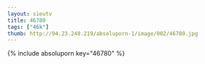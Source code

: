 ```yaml
--- 
layout: sieutv
title: 46780
tags: ["46k"]
thumb: http://94.23.248.219/absoluporn-1/image/002/46780.jpg
---
```

{% include absoluporn key="46780" %} 
